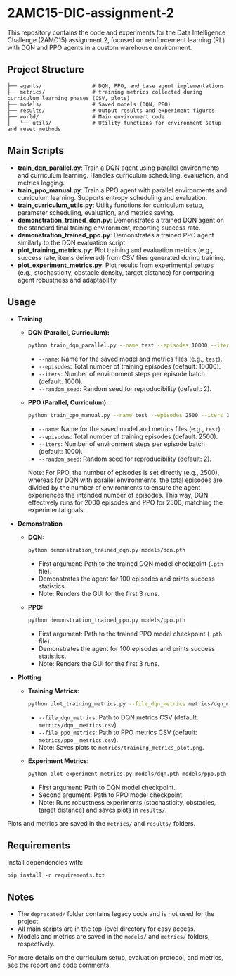 # 2AMC15-DIC-assignment-2

This repository contains the code and experiments for the Data Intelligence Challenge (2AMC15) assignment 2, focused on reinforcement learning (RL) with DQN and PPO agents in a custom warehouse environment.

## Project Structure

```
├── agents/                # DQN, PPO, and base agent implementations
├── metrics/               # training metrics collected during curriculum learning phases (CSV, plots)
├── models/                # Saved models (DQN, PPO)
├── results/               # Output results and experiment figures
├── world/                 # Main environment code
│   └── utils/             # Utility functions for environment setup and reset methods
```

## Main Scripts

- **train_dqn_parallel.py**: Train a DQN agent using parallel environments and curriculum learning. Handles curriculum scheduling, evaluation, and metrics logging.
- **train_ppo_manual.py**: Train a PPO agent with parallel environments and curriculum learning. Supports entropy scheduling and evaluation.
- **train_curriculum_utils.py**: Utility functions for curriculum setup, parameter scheduling, evaluation, and metrics saving.
- **demonstration_trained_dqn.py**: Demonstrates a trained DQN agent on the standard final training environment, reporting success rate.
- **demonstration_trained_ppo.py**: Demonstrates a trained PPO agent similarly to the DQN evaluation script.
- **plot_training_metrics.py**: Plot training and evaluation metrics (e.g., success rate, items delivered) from CSV files generated during training.
- **plot_experiment_metrics.py**: Plot results from experimental setups (e.g., stochasticity, obstacle density, target distance) for comparing agent robustness and adaptability.

## Usage

- **Training**

  - **DQN (Parallel, Curriculum):**
    ```sh
    python train_dqn_parallel.py --name test --episodes 10000 --iters 1000 --random_seed 2
    ```
    - `--name`: Name for the saved model and metrics files (e.g., `test`).
    - `--episodes`: Total number of training episodes (default: 10000).
    - `--iters`: Number of environment steps per episode batch (default: 1000).
    - `--random_seed`: Random seed for reproducibility (default: 2).

  - **PPO (Parallel, Curriculum):**
    ```sh
    python train_ppo_manual.py --name test --episodes 2500 --iters 1000 --random_seed 2
    ```
    - `--name`: Name for the saved model and metrics files (e.g., `test`).
    - `--episodes`: Total number of training episodes (default: 2500).
    - `--iters`: Number of environment steps per episode batch (default: 1000).
    - `--random_seed`: Random seed for reproducibility (default: 2).

    Note: For PPO, the number of episodes is set directly (e.g., 2500), whereas for DQN with parallel environments, the total episodes are divided by the number of environments to ensure the agent experiences the intended number of episodes. This way, DQN effectively runs for 2000 episodes and PPO for 2500, matching the experimental goals.

- **Demonstration**

  - **DQN:**
    ```sh
    python demonstration_trained_dqn.py models/dqn.pth
    ```
    - First argument: Path to the trained DQN model checkpoint (`.pth` file).
    - Demonstrates the agent for 100 episodes and prints success statistics.
    - Note: Renders the GUI for the first 3 runs.

  - **PPO:**
    ```sh
    python demonstration_trained_ppo.py models/ppo.pth
    ```
    - First argument: Path to the trained PPO model checkpoint (`.pth` file).
    - Demonstrates the agent for 100 episodes and prints success statistics.
    - Note: Renders the GUI for the first 3 runs.

- **Plotting**

  - **Training Metrics:**
    ```sh
    python plot_training_metrics.py --file_dqn_metrics metrics/dqn_metrics.csv --file_ppo_metrics metrics/ppo_metrics.csv
    ```
    - `--file_dqn_metrics`: Path to DQN metrics CSV (default: `metrics/dqn__metrics.csv`).
    - `--file_ppo_metrics`: Path to PPO metrics CSV (default: `metrics/ppo__metrics.csv`).
    - Note: Saves plots to `metrics/training_metrics_plot.png`.

  - **Experiment Metrics:**
    ```sh
    python plot_experiment_metrics.py models/dqn.pth models/ppo.pth
    ```
    - First argument: Path to DQN model checkpoint.
    - Second argument: Path to PPO model checkpoint.
    - Note: Runs robustness experiments (stochasticity, obstacles, target distance) and saves plots in `results/`.

Plots and metrics are saved in the `metrics/` and `results/` folders.

## Requirements

Install dependencies with:
```
pip install -r requirements.txt
```

## Notes
- The `deprecated/` folder contains legacy code and is not used for the project.
- All main scripts are in the top-level directory for easy access.
- Models and metrics are saved in the `models/` and `metrics/` folders, respectively.

For more details on the curriculum setup, evaluation protocol, and metrics, see the report and code comments.
